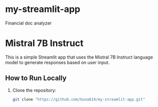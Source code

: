 # my-streamlit-app
Financial doc analyzer

# Mistral 7B Instruct

This is a simple Streamlit app that uses the Mistral 7B Instruct language model to generate responses based on user input.

## How to Run Locally

1. Clone the repository:
   ```bash
   git clone "https://github.com/Guna614/my-streamlit-app.git"

